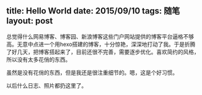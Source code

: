 title: Hello World
date: 2015/09/10
tags: 随笔
layout: post
---

总觉得什么网易博客、博客园、新浪博客这些门户网站提供的博客平台逼格不够高。无意中点进一个用hexo搭建的博客，十分惊艳，深深地打动了我。于是折腾了好几天，把博客搭起来了，目前还很不完善，需要逐步优化。喜欢简约的风格，所以没有太多花俏的东西。

虽然是没有花俏的东西，但是我还是很注重细节的。嗯，这是个好习惯。

以后什么日志、照片都扔这里了。

<!--more-->
